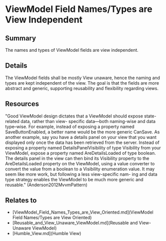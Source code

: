 # ViewModel Field Names/Types are View Independent

## Summary
The names and types of ViewModel fields are view independent.

## Details
The ViewModel fields shall be mostly View unaware, hence the naming and types are kept independent of the view.
The goal is that the fields are more abstract and generic, supporting reusability and flexibility regarding views.

## Resources
"Good ViewModel design dictates that a ViewModel should expose state-related data, rather than view-
specific data—both naming-wise and data type–wise. For example, instead of exposing a property named
SaveButtonEnabled, a better name would be the more generic CanSave. As another example, say you have a
details panel on your view that you want displayed only once the data has been retrieved from the server. Instead
of exposing a property named DetailsPanelVisibility of type Visibility from your ViewModel, expose a
property named AreDetailsLoaded of type boolean. The details panel in the view can then bind its Visibility
property to the AreDetailsLoaded property on the ViewModel, using a value converter to convert the value from a
boolean to a Visibility enumeration value. It may seem like more work, but following a less view-specific nam-
ing and data type strategy enables the ViewModel to be much more generic and reusable." (Anderson2012MvvmPattern)


## Relates to

* [ViewModel_Field_Names_Types_are_View_Oriented.md](ViewModel Field Names/Types are View Oriented)
* [Reusable_and_View_Unaware_ViewModel.md](Reusable and View-Unaware ViewModel)
* [Humble_View.md](Humble View)
